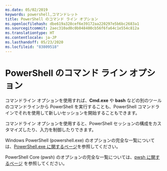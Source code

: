 ```yaml
---
ms.date: 05/02/2019
keywords: powershell,コマンドレット
title: PowerShell のコマンド ライン オプション
ms.openlocfilehash: dbe619a328cef6e39172aa220297e5b6bc2683a1
ms.sourcegitcommit: 2aec310ad0c0b048400cb56f6fa64c1e554c812a
ms.translationtype: HT
ms.contentlocale: ja-JP
ms.lasthandoff: 05/23/2020
ms.locfileid: "83809518"
---
```

# <a name="powershell-command-line-options"></a>PowerShell のコマンド ライン オプション

コマンドライン オプションを使用すれば、**Cmd.exe** や **bash** などの別のツールのコマンドラインから PowerShell を実行することも、PowerShell コマンドラインでそれを使用して新しいセッションを開始することもできます。

コマンドライン オプションを使用すると、PowerShell セッションの構成をカスタマイズしたり、入力を制御したりできます。

Windows PowerShell (powershell.exe) のオプションの完全な一覧については、[PowerShell.exe に関するページ](/powershell/module/Microsoft.PowerShell.Core/About/about_PowerShell_exe?view=powershell-5.1)を参照してください。

PowerShell Core (pwsh) のオプションの完全な一覧については、[pwsh に関するページ](/powershell/module/Microsoft.PowerShell.Core/About/about_pwsh) を参照してください。

